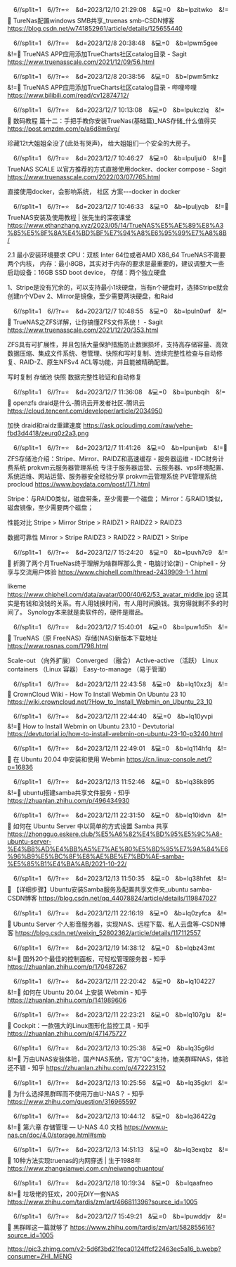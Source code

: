 
　6//sp1it=1　6//?r=⭐　&d=2023/12/10 21:29:08　&💻=0　&b=lpzitwko　&!=🌸
TureNas配置windows SMB共享_truenas smb-CSDN博客
https://blog.csdn.net/w741852961/article/details/125655440

　6//sp1it=1　6//?r=⭐　&d=2023/12/8 20:38:48　&💻=0　&b=lpwm5gee　&!=🌸
TrueNAS APP应用添加TrueCharts社区catalog目录 - Sagit
https://www.truenasscale.com/2021/12/09/56.html

　6//sp1it=1　6//?r=⭐　&d=2023/12/8 20:38:56　&💻=0　&b=lpwm5mkz　&!=🌸
TrueNAS APP应用添加TrueCharts社区catalog目录 - 哔哩哔哩
https://www.bilibili.com/read/cv12874712/

　6//sp1it=1　6//?r=⭐　&d=2023/12/7 10:13:08　&💻=0　&b=lpukczlq　&!=🌸
数码教程 篇十二：手把手教你安装TrueNas(基础篇)_NAS存储_什么值得买
https://post.smzdm.com/p/a6d8m6vg/

珍藏12t大姐姐全没了(此处有哭声)，
给大姐姐们一个安全的大房子。

　6//sp1it=1　6//?r=⭐　&d=2023/12/7 10:46:27　&💻=0　&b=lpuljui0　&!=🌸
TrueNAS SCALE 以官方推荐的方式直接使用docker、docker compose - Sagit
https://www.truenasscale.com/2022/03/07/765.html

直接使用docker，会影响系统，
社区
方案---docker in docker

　6//sp1it=1　6//?r=⭐　&d=2023/12/7 10:46:33　&💻=0　&b=lpuljyqb　&!=🌸
TrueNAS安装及使用教程 | 张先生的深夜课堂
https://www.ethanzhang.xyz/2023/05/14/TrueNAS%E5%AE%89%E8%A3%85%E5%8F%8A%E4%BD%BF%E7%94%A8%E6%95%99%E7%A8%8B/

2.1 最小安装环境要求
CPU：双核 Inter 64位或者AMD X86_64
TrueNAS不需要两个内核，
内存：最小8GB，其实对于内存的要求是最重要的，建议调整大一些
启动设备：16GB SSD boot device，
存储：两个独立硬盘

1、Stripe是没有冗余的，可以支持最小1块硬盘，当有n个硬盘时，选择Stripe就会创建n个VDev
2、Mirror是镜像，至少需要两块硬盘，和Raid

　6//sp1it=1　6//?r=⭐　&d=2023/12/7 10:48:55　&💻=0　&b=lpuln0wf　&!=🌸
TrueNAS之ZFS详解，让你搞懂ZFS文件系统！ - Sagit
https://www.truenasscale.com/2021/12/20/353.html

ZFS具有可扩展性，并且包括大量保护措施防止数据损坏，支持高存储容量、高效数据压缩、集成文件系统、卷管理、快照和写时复制、连续完整性检查与自动修复、RAID-Z、原生NFSv4 ACL等功能，并且能被精确配置。

写时复制
存储池
快照
数据完整性验证和自动修复

　6//sp1it=1　6//?r=⭐　&d=2023/12/7 11:36:08　&💻=0　&b=lpunbqih　&!=🌸
openzfs draid是什么-腾讯云开发者社区-腾讯云
https://cloud.tencent.com/developer/article/2034950

加快
draid和raidz重建速度
https://ask.qcloudimg.com/raw/yehe-fbd3d4418/zeurq0z2a3.png

　6//sp1it=1　6//?r=⭐　&d=2023/12/7 11:41:26　&💻=0　&b=lpunijwb　&!=🌸
ZFS存储池介绍：Stripe、Mirror、RAIDZ和高速缓存 - 服务器运维 - IDC财务计费系统 prokvm云服务器管理系统 专注于服务器运营、云服务器、vps环境配置、系统运维、网站运营、服务器安全经验分享 prokvm云管理系统 PVE管理系统 procloud
https://www.boydata.com/post/171.html

Stripe：与RAID0类似，磁盘带条，至少需要一个磁盘；
Mirror：与RAID1类似，磁盘镜像，至少需要两个磁盘；

性能对比
Stripe > Mirror
Stripe > RAIDZ1 > RAIDZ2 > RAIDZ3

数据可靠性
Mirror > Stripe
RAIDZ3 > RAIDZ2 > RAIDZ1 > Stripe

　6//sp1it=1　6//?r=⭐　&d=2023/12/7 15:24:20　&💻=0　&b=lpuvh7c9　&!=🌸
折腾了两个月TrueNas终于理解为啥群晖那么贵 - 电脑讨论(新) - Chiphell - 分享与交流用户体验
https://www.chiphell.com/thread-2439909-1-1.html

likeme
https://www.chiphell.com/data/avatar/000/40/62/53_avatar_middle.jpg
这其实是有钱和没钱的关系。有人用钱换时间，有人用时间换钱。我穷得就剩不多的时间了。
Synology本来就是卖软件的，硬件是赠品。

　6//sp1it=1　6//?r=⭐　&d=2023/12/7 15:40:01　&💻=0　&b=lpuw1d5h　&!=🌸
TrueNAS（原 FreeNAS）存储(NAS)新版本下载地址
https://www.rosnas.com/1798.html

Scale-out （向外扩展）
Converged （融合）
Active-active （活跃）
Linux containers （Linux 容器）
Easy-to-manage （易于管理）

　6//sp1it=1　6//?r=⭐　&d=2023/12/11 22:43:58　&💻=0　&b=lq10xz3j　&!=🌸
CrownCloud Wiki - How To Install Webmin On Ubuntu 23 10
https://wiki.crowncloud.net/?How_to_Install_Webmin_on_Ubuntu_23_10

　6//sp1it=1　6//?r=⭐　&d=2023/12/11 22:44:40　&💻=0　&b=lq10yvpi　&!=🌸
How to Install Webmin on Ubuntu 23.10 - Devtutorial
https://devtutorial.io/how-to-install-webmin-on-ubuntu-23-10-p3240.html

　6//sp1it=1　6//?r=⭐　&d=2023/12/11 22:49:01　&💻=0　&b=lq114hfq　&!=🌸
在 Ubuntu 20.04 中安装和使用 Webmin
https://cn.linux-console.net/?p=16836

　6//sp1it=1　6//?r=⭐　&d=2023/12/13 11:52:46　&💻=0　&b=lq38k895　&!=🌸
ubuntu搭建samba共享文件服务 - 知乎
https://zhuanlan.zhihu.com/p/496434930

　6//sp1it=1　6//?r=⭐　&d=2023/12/11 22:31:50　&💻=0　&b=lq10idvn　&!=🌸
如何在 Ubuntu Server 中以简单的方式设置 Samba 共享
https://zhongguo.eskere.club/%E5%A6%82%E4%BD%95%E5%9C%A8-ubuntu-server-%E4%B8%AD%E4%BB%A5%E7%AE%80%E5%8D%95%E7%9A%84%E6%96%B9%E5%BC%8F%E8%AE%BE%E7%BD%AE-samba-%E5%85%B1%E4%BA%AB/2021-10-22/

　6//sp1it=1　6//?r=⭐　&d=2023/12/13 11:50:35　&💻=0　&b=lq38hfet　&!=🌸
【详细步骤】Ubuntu安装Samba服务及配置共享文件夹_ubuntu samba-CSDN博客
https://blog.csdn.net/qq_44078824/article/details/119847027

　6//sp1it=1　6//?r=⭐　&d=2023/12/11 22:16:19　&💻=0　&b=lq0zyfca　&!=🌸
Ubuntu Server 个人影音服务器，实现NAS、远程下载、私人云盘等-CSDN博客
https://blog.csdn.net/weixin_52802362/article/details/117112557

　6//sp1it=1　6//?r=⭐　&d=2023/12/19 14:38:12　&💻=0　&b=lqbz43mt　&!=🌸
国外20个最佳的控制面板，可轻松管理服务器 - 知乎
https://zhuanlan.zhihu.com/p/170487267

　6//sp1it=1　6//?r=⭐　&d=2023/12/11 22:20:42　&💻=0　&b=lq104227　&!=🌸
如何在 Ubuntu 20.04 上安装 Webmin - 知乎
https://zhuanlan.zhihu.com/p/141989606

　6//sp1it=1　6//?r=⭐　&d=2023/12/11 22:23:21　&💻=0　&b=lq107glu　&!=🌸
Cockpit：一款强大的Linux图形化监控工具 - 知乎
https://zhuanlan.zhihu.com/p/471475727

　6//sp1it=1　6//?r=⭐　&d=2023/12/13 10:25:38　&💻=0　&b=lq35g6ld　&!=🌸
万由UNAS安装体验，国产NAS系统，官方"QC"支持，媲美群晖NAS，体验还不错 - 知乎
https://zhuanlan.zhihu.com/p/472223152

　6//sp1it=1　6//?r=⭐　&d=2023/12/13 10:25:56　&💻=0　&b=lq35gkrl　&!=🌸
为什么选择黑群晖而不使用万由U-NAS？ - 知乎
https://www.zhihu.com/question/316965597

　6//sp1it=1　6//?r=⭐　&d=2023/12/13 10:44:12　&💻=0　&b=lq36422g　&!=🌸
第六章 存储管理 — U-NAS 4.0 文档
https://www.u-nas.cn/doc/4.0/storage.html#smb

　6//sp1it=1　6//?r=⭐　&d=2023/12/13 14:51:13　&💻=0　&b=lq3exqbz　&!=🌸
10种方法实现truenas的内网穿透 | 生于1988年
https://www.zhangxianwei.com.cn/neiwangchuantou/

　6//sp1it=1　6//?r=⭐　&d=2023/12/18 10:19:34　&💻=0　&b=lqaafneo　&!=🌸
垃圾佬的狂欢，200元DIY一套NAS
https://www.zhihu.com/tardis/zm/art/466811396?source_id=1005

　6//sp1it=1　6//?r=⭐　&d=2023/12/7 15:49:21　&💻=0　&b=lpuwddjv　&!=🌸
黑群晖这一篇就够了
https://www.zhihu.com/tardis/zm/art/582855616?source_id=1005

https://pic3.zhimg.com/v2-5d6f3bd21feca0124ffcf22463ec5a16_b.webp?consumer=ZHI_MENG
